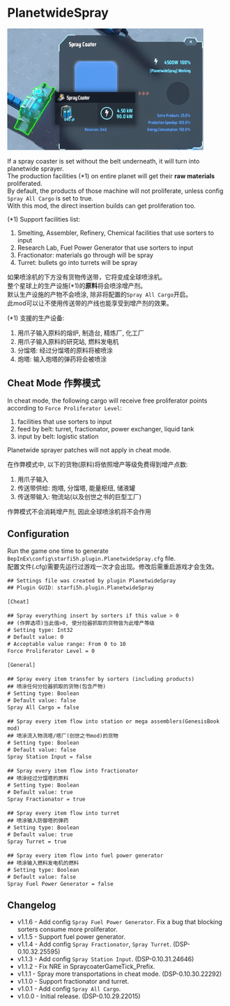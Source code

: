 # PlanetwideSpray

![demo](https://raw.githubusercontent.com/starfi5h/DSP_Mod/dev/PlanetwideSpray/img/demo1.jpg)  

If a spray coaster is set without the belt underneath, it will turn into planetwide sprayer.  
The production facilities (*1) on entire planet will get their **raw materials** proliferated.  
By default, the products of those machine will not proliferate, unless config `Spray All Cargo` is set to true.  
With this mod, the direct insertion builds can get proliferation too.  

(*1) Support facilities list:  
1. Smelting, Assembler, Refinery, Chemical facilities that use sorters to input
2. Research Lab, Fuel Power Generator that use sorters to input
3. Fractionator: materials go through will be spray
4. Turret: bullets go into turrets will be spray

如果喷涂机的下方没有货物传送带，它将变成全球喷涂机。  
整个星球上的生产设施(*1)的**原料**将会喷涂增产剂。  
默认生产设施的产物不会喷涂, 除非将配置的`Spray All Cargo`开启。  
此mod可以让不使用传送带的产线也能享受到增产剂的效果。  

(*1) 支援的生产设备:  
1. 用爪子输入原料的熔炉, 制造台, 精炼厂, 化工厂
2. 用爪子输入原料的研究站, 燃料发电机
3. 分馏塔: 经过分馏塔的原料将被喷涂
3. 炮塔: 输入炮塔的弹药将会被喷涂

## Cheat Mode 作弊模式

In cheat mode, the following cargo will receive free proliferator points according to `Force Proliferator Level`:  
1. facilities that use sorters to input
2. feed by belt: turret, fractionator, power exchanger, liquid tank
3. input by belt: logistic station  
  
Planetwide sprayer patches will not apply in cheat mode.  

在作弊模式中, 以下的货物(原料)将依照增产等级免费得到增产点数:
1. 用爪子输入  
2. 传送带供给: 炮塔, 分馏塔, 能量枢纽, 储液罐  
3. 传送带输入: 物流站(以及创世之书的巨型工厂)  
  
作弊模式不会消耗增产剂, 因此全球喷涂机将不会作用  

## Configuration
Run the game one time to generate `BepInEx\config\starfi5h.plugin.PlanetwideSpray.cfg` file.  
配置文件(.cfg)需要先运行过游戏一次才会出现。修改后需重启游戏才会生效。  
 
```
## Settings file was created by plugin PlanetwideSpray
## Plugin GUID: starfi5h.plugin.PlanetwideSpray

[Cheat]

## Spray everything insert by sorters if this value > 0
## (作弊选项)当此值>0, 使分捡器抓取的货物皆为此增产等级
# Setting type: Int32
# Default value: 0
# Acceptable value range: From 0 to 10
Force Proliferator Level = 0

[General]

## Spray every item transfer by sorters (including products)
## 喷涂任何分捡器抓取的货物(包含产物)
# Setting type: Boolean
# Default value: false
Spray All Cargo = false

## Spray every item flow into station or mega assemblers(GenesisBook mod)
## 喷涂流入物流塔/塔厂(创世之书mod)的货物
# Setting type: Boolean
# Default value: false
Spray Station Input = false

## Spray every item flow into fractionator
## 喷涂经过分馏塔的原料
# Setting type: Boolean
# Default value: true
Spray Fractionator = true

## Spray every item flow into turret
## 喷涂输入防御塔的弹药
# Setting type: Boolean
# Default value: true
Spray Turret = true

## Spray every item flow into fuel power generator
## 喷涂输入燃料发电机的燃料
# Setting type: Boolean
# Default value: false
Spray Fuel Power Generator = false
```

## Changelog

- v1.1.6 - Add config `Spray Fuel Power Generator`. Fix a bug that blocking sorters consume more proliferator.  
- v1.1.5 - Support fuel power generator.  
- v1.1.4 - Add config `Spray Fractionator`, `Spray Turret`. (DSP-0.10.32.25595)  
- v1.1.3 - Add config `Spray Station Input`. (DSP-0.10.31.24646)  
- v1.1.2 - Fix NRE in SpraycoaterGameTick_Prefix.  
- v1.1.1 - Spray more transportations in cheat mode. (DSP-0.10.30.22292)  
- v1.1.0 - Support fractionator and turret.  
- v1.0.1 - Add config `Spray All Cargo`.   
- v1.0.0 - Initial release. (DSP-0.10.29.22015)  